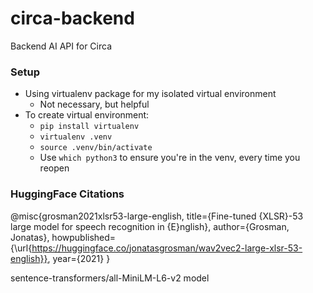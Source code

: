 # circa-backend
 Backend AI API for Circa
 

### Setup
- Using virtualenv package for my isolated virtual environment
    - Not necessary, but helpful
- To create virtual environment:
    - `pip install virtualenv`
    - `virtualenv .venv`
    - `source .venv/bin/activate`
    - Use `which python3` to ensure you're in the venv, every time you reopen

### HuggingFace Citations
@misc{grosman2021xlsr53-large-english,
  title={Fine-tuned {XLSR}-53 large model for speech recognition in {E}nglish},
  author={Grosman, Jonatas},
  howpublished={\url{https://huggingface.co/jonatasgrosman/wav2vec2-large-xlsr-53-english}},
  year={2021}
}

sentence-transformers/all-MiniLM-L6-v2 model

